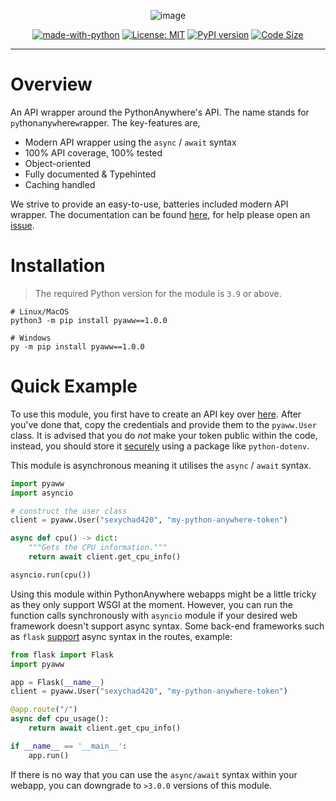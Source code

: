 <div align="center">

![image](https://i.imgur.com/jXVDRs6.png)

[![made-with-python](https://img.shields.io/badge/Made%20with-Python-1f425f.svg)](https://www.python.org/)
[![License: MIT](https://img.shields.io/badge/License-MIT-yellow.svg)](https://opensource.org/licenses/MIT)
[![PyPI version](https://badge.fury.io/py/pyaww.svg)](https://badge.fury.io/py/pyaww)
[![Code Size](https://img.shields.io/github/languages/code-size/ammarsys/pyaww)](https://img.shields.io/github/languages/code-size/ammarsys/pyaww)
</div>
<hr>

# Overview

An API wrapper around the PythonAnywhere's API. The name stands for `py`thon`a`ny`w`here`w`rapper. The key-features are,

- Modern API wrapper using the `async` / `await` syntax
- 100% API coverage, 100% tested
- Object-oriented
- Fully documented & Typehinted
- Caching handled

We strive to provide an easy-to-use, batteries included modern API wrapper. The documentation can be found [here](https://pyaww-docs.vercel.app/), 
for help please open an [issue](https://github.com/ammarsys/pyaww/issues).

# Installation

> The required Python version for the module is `3.9` or above.

```
# Linux/MacOS
python3 -m pip install pyaww==1.0.0

# Windows
py -m pip install pyaww==1.0.0
```

# Quick Example

To use this module, you first have to create an API key over [here](https://www.pythonanywhere.com/account/#api_token). 
After you've done that, copy the credentials and provide them to the `pyaww.User` class. It is advised that you do 
*not* make your token public within the code, instead, you should store it [securely](https://stackoverflow.com/questions/41546883/what-is-the-use-of-python-dotenv) 
using a package like `python-dotenv`.

This module is asynchronous meaning it utilises the `async` / `await` syntax.

```py
import pyaww
import asyncio

# construct the user class
client = pyaww.User("sexychad420", "my-python-anywhere-token")

async def cpu() -> dict:
    """Gets the CPU information."""
    return await client.get_cpu_info()

asyncio.run(cpu())
```

Using this module within PythonAnywhere webapps might be a little tricky as they only support WSGI at the moment.
However, you can run the function calls synchronously with `asyncio` module if your desired web framework doesn't 
support async syntax. Some back-end frameworks such as `flask` 
[support](https://flask.palletsprojects.com/en/2.0.x/async-await/) async syntax in the routes, example:
```py
from flask import Flask
import pyaww

app = Flask(__name__)
client = pyaww.User("sexychad420", "my-python-anywhere-token")

@app.route("/")
async def cpu_usage():
    return await client.get_cpu_info()

if __name__ == '__main__':
    app.run()
```

If there is no way that you can use the `async/await` syntax within your webapp, you can downgrade to `>3.0.0` versions
of this module.
